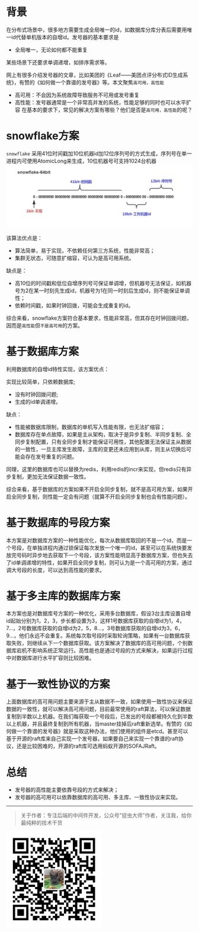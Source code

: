 # 背景
在分布式场景中，很多地方需要生成全局唯一的id，如数据库分库分表后需要用唯一id代替单机版本的自增id。发号器的基本要求是

- 全局唯一，无论如何都不能重复

某些场景下还要求单调递增，如排序需求等。

网上有很多介绍发号器的文章，比如美团的《Leaf——美团点评分布式ID生成系统》，有赞的《如何做一个靠谱的发号器》等。本文聚焦`高可用，高性能`

- 高可用：不会因为系统故障导致服务不可用或发号重复
- 高性能：发号器通常是一个非常高并发的系统，性能足够的同时也可以水平扩容
在基本的要求下，常见的解决方案有哪些？他们是否是`高可用，高性能`的呢？

# snowflake方案
`snowflake` 采用41位时间戳加10位机器id加12位序列号的方式生成，序列号在单一进程内可使用AtomicLong来生成，10位机器号可支持1024台机器
![](img1.jpg)

该算法优点是：

- 算法简单，易于实现，不依赖任何第三方系统，性能非常高；
- 集群无状态，可随意扩缩容，可认为是高可用系统。

缺点是：

- 高10位的时间戳和低位自增序列号可保证单调增，但机器号无法保证，如机器号为2在某一时刻先生成id，机器号为1在同一时刻后生成id，则不能保证单调性；
- 依赖时间戳，如果时钟回拨，可能会生成重复的id。

综合来看，snowflake方案符合基本要求，性能非常高，但其存在时钟回拨问题，因而是`高性能`但`不是高可用`的方案。

# 基于数据库方案

利用数据库的自增id特性实现，该方案优点：

实现比较简单，只依赖数据库;
- 没有时钟回拨问题;
- 生成的id单调递增。

缺点：

- 性能被数据库限制，数据库的单机写入性能有限，也无法扩缩容；
- 数据库存在单点故障，如果是主从架构，取决于是异步复制、半同步复制、全同步复制配置，只有全同步复制才能保证可用性，其他配置无法保证主从数据的一致性，一旦主库发生故障，主库的变更还未应用到从库，则主从切换后可能会存在发号重复的问题。

同理，这里的数据库也可以替换为redis，利用redis的incr来实现，但redis只有异步复制，更加无法保证数据一致性。

综合来看，基于数据库的方案如果不开启全同步复制，就不是高可用方案，如果开启全同步复制，则性能一定会有问题（就算不开启全同步复制也会有性能问题）。

# 基于数据库的号段方案

本方案是对数据库方案的一种性能优化，每次从数据库取回的不是一个id，而是一个号段，在单独进程内通过锁保证每次发放一个唯一的id，甚至可以在系统快要发放完号码时异步地去获取下一个号段，该方案性能明显高于数据库方案，但也失去了id单调递增的特性，如果开启全同步复制，则可认为是一个高可用的方案，通过调大号段的长度，可以达到高性能的要求。

# 基于多主库的数据库方案

本方案也是对数据库号方案的一种优化，采用多台数据库，假设3台主库设置自增id起始分别为1，2，3，步长都设置为3，这样1号数据库获取的自增id为1，4，7...，2号数据库获取的自增id为2，5，8...，3号数据库获取的自增id为3，6，9...，他们永远不会重复。系统每次取号段时采取轮询策略，如果有一台数据库获取失败，则继续从下一个数据库获取。该方案解决了数据库的高可用问题，个别数据库宕机不影响系统正常运行。高性能也是通过号段的方式来解决，如果运行过程中对数据库进行水平扩容则比较困难。

# 基于一致性协议的方案

上面数据库的高可用问题主要来源于主从数据不一致，如果使用一致性协议来保证数据的一致性，就可以解决高可用问题，目前最常使用的raft算法，可以保证数据复制到半数以上机器。在我们每获取一个号段后，已发出的号段都被持久化到半数以上机器，并且最终复制到所有机器，当master挂掉后raft重新选举。有赞的《如何做一个靠谱的发号器》就是采取这种办法，他们使用的组件是etcd。甚至可以基于开源的raft库来自己实现一个发号器，如果要自己来实现一个靠谱的raft协议，还是比较困难的，开源的raft库可选用蚂蚁开源的SOFAJRaft。

# 总结

- 发号器的高性能主要依靠号段的方式来解决；
- 发号器的高可用可以依靠数据库的高可用、多主库、一致性协议来实现。

---

> 关于作者：专注后端的中间件开发，公众号"捉虫大师"作者，关注我，给你最纯粹的技术干货

![捉虫大师](../../qrcode_small.jpg)